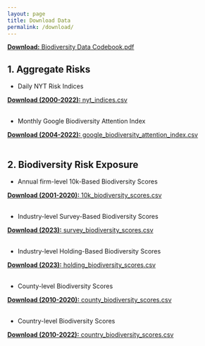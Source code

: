 ```yaml
---
layout: page
title: Download Data
permalink: /download/
---
```


<a href="/data/Biodiversity Data Codebook.pdf" target="_blank"><strong>Download:</strong> Biodiversity Data Codebook.pdf</a><br>

## 1. Aggregate Risks<br>
<!--
+  Daily NYT Biodiversity Risk Index<br>
<a href="/data/nyt_biodiversity_risk_index.dta" target="_blank"><strong>Download (2000-2022):</strong> nyt_biodiversity_risk_index.dta</a><br>
<a href="/data/nyt_biodiversity_risk_index.csv" target="_blank"><strong>Download (2000-2022):</strong> nyt_biodiversity_risk_index.csv</a><br><br>

+  Daily NYT Climate Risk Index<br>
<a href="/data/nyt_climate_risk_index.dta" target="_blank"><strong>Download (2000-2022):</strong> nyt_climate_risk_index.dta</a><br>
<a href="/data/nyt_climate_risk_index.csv" target="_blank"><strong>Download (2000-2022):</strong> nyt_climate_risk_index.csv</a><br><br>
-->

+  Daily NYT Risk Indices<br>
<!--<a href="/data/nyt_indices.dta" target="_blank"><strong>Download (2000-2022):</strong> nyt_indices.dta</a><br>-->
<a href="/data/nyt_indices.csv" target="_blank"><strong>Download (2000-2022):</strong> nyt_indices.csv</a><br><br>

+  Monthly Google Biodiversity Attention Index<br>
<!--<a href="/data/google_biodiversity_attention_index.dta" target="_blank"><strong>Download (2004-2022):</strong> google_biodiversity_attention_index.dta</a><br>-->
<a href="/data/google_biodiversity_attention_index.csv" target="_blank"><strong>Download (2004-2022):</strong> google_biodiversity_attention_index.csv</a><br><br>

## 2. Biodiversity Risk Exposure<br>

+  Annual firm-level 10k-Based Biodiversity Scores<br>
<!--<a href="/data/10k_biodiversity_scores.dta" target="_blank"><strong>Download (2001-2020):</strong> 10k_biodiversity_scores.dta</a><br>-->
<a href="/data/10k_biodiversity_scores.csv" target="_blank"><strong>Download (2001-2020):</strong> 10k_biodiversity_scores.csv</a><br><br>

+  Industry-level Survey-Based Biodiversity Scores<br>
<!--<a href="/data/survey_biodiversity_scores.dta" target="_blank"><strong>Download (2023):</strong> survey_biodiversity_scores.dta</a><br>-->
<a href="/data/survey_biodiversity_scores.csv" target="_blank"><strong>Download (2023):</strong> survey_biodiversity_scores.csv</a><br><br>

+  Industry-level Holding-Based Biodiversity Scores<br>
<!--<a href="/data/holding_biodiversity_scores.dta" target="_blank"><strong>Download (2023):</strong> holding_biodiversity_scores.dta</a><br>-->
<a href="/data/holding_biodiversity_scores.csv" target="_blank"><strong>Download (2023):</strong> holding_biodiversity_scores.csv</a><br><br>

+  County-level Biodiversity Scores<br>
<!--<a href="/data/holding_biodiversity_scores.dta" target="_blank"><strong>Download (2023):</strong> holding_biodiversity_scores.dta</a><br>-->
<a href="/data/county_biodiversity_scores.csv" target="_blank"><strong>Download (2010-2020):</strong> county_biodiversity_scores.csv</a><br><br>

+  Country-level Biodiversity Scores<br>
<!--<a href="/data/holding_biodiversity_scores.dta" target="_blank"><strong>Download (2023):</strong> holding_biodiversity_scores.dta</a><br>-->
<a href="/data/country_biodiversity_scores.csv" target="_blank"><strong>Download (2010-2022):</strong> country_biodiversity_scores.csv</a><br><br>
